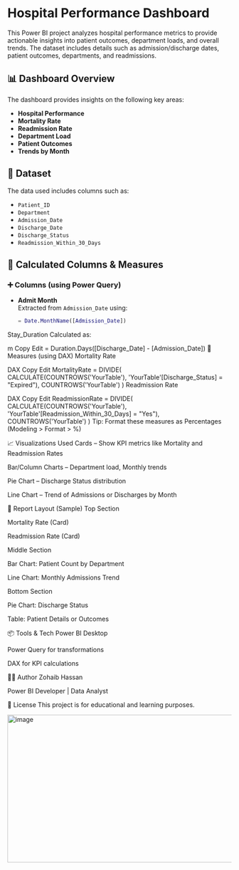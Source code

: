 # Hospital Performance Dashboard

This Power BI project analyzes hospital performance metrics to provide actionable insights into patient outcomes, department loads, and overall trends. The dataset includes details such as admission/discharge dates, patient outcomes, departments, and readmissions.

## 📊 Dashboard Overview

The dashboard provides insights on the following key areas:

- **Hospital Performance**
- **Mortality Rate**
- **Readmission Rate**
- **Department Load**
- **Patient Outcomes**
- **Trends by Month**

## 📁 Dataset

The data used includes columns such as:

- `Patient_ID`
- `Department`
- `Admission_Date`
- `Discharge_Date`
- `Discharge_Status`
- `Readmission_Within_30_Days`

## 🧮 Calculated Columns & Measures

### ➕ Columns (using Power Query)
- **Admit Month**  
  Extracted from `Admission_Date` using:
  ```m
  = Date.MonthName([Admission_Date])
Stay_Duration
Calculated as:

m
Copy
Edit
= Duration.Days([Discharge_Date] - [Admission_Date])
📐 Measures (using DAX)
Mortality Rate

DAX
Copy
Edit
MortalityRate = 
DIVIDE(
    CALCULATE(COUNTROWS('YourTable'), 'YourTable'[Discharge_Status] = "Expired"),
    COUNTROWS('YourTable')
)
Readmission Rate

DAX
Copy
Edit
ReadmissionRate = 
DIVIDE(
    CALCULATE(COUNTROWS('YourTable'), 'YourTable'[Readmission_Within_30_Days] = "Yes"),
    COUNTROWS('YourTable')
)
Tip: Format these measures as Percentages (Modeling > Format > %)

📈 Visualizations Used
Cards – Show KPI metrics like Mortality and Readmission Rates

Bar/Column Charts – Department load, Monthly trends

Pie Chart – Discharge Status distribution

Line Chart – Trend of Admissions or Discharges by Month

🧱 Report Layout (Sample)
Top Section

Mortality Rate (Card)

Readmission Rate (Card)

Middle Section

Bar Chart: Patient Count by Department

Line Chart: Monthly Admissions Trend

Bottom Section

Pie Chart: Discharge Status

Table: Patient Details or Outcomes

📦 Tools & Tech
Power BI Desktop

Power Query for transformations

DAX for KPI calculations

🧑‍💻 Author
Zohaib Hassan

Power BI Developer | Data Analyst

📝 License
This project is for educational and learning purposes.


<img width="598" height="332" alt="image" src="https://github.com/user-attachments/assets/68d517e0-7ce4-4d07-98c1-2820e8548069" />
